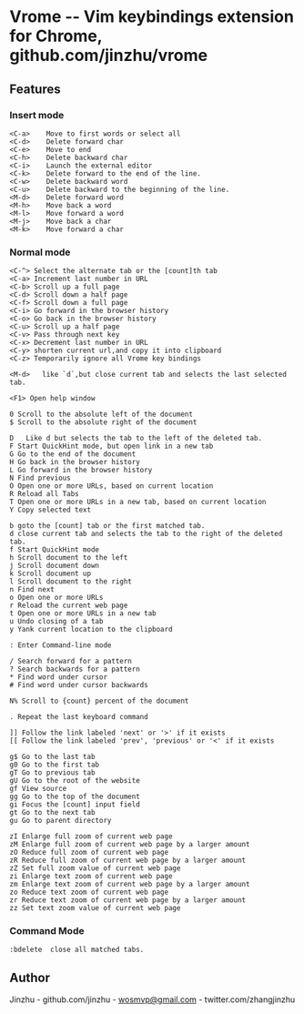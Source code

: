 Vrome -- Vim keybindings extension for Chrome, github.com/jinzhu/vrome
======================================================================

## Features ##
### Insert mode
    <C-a>    Move to first words or select all
    <C-d>    Delete forward char
    <C-e>    Move to end
    <C-h>    Delete backward char
    <C-i>    Launch the external editor
    <C-k>    Delete forward to the end of the line.
    <C-w>    Delete backward word
    <C-u>    Delete backward to the beginning of the line.
    <M-d>    Delete forward word
    <M-h>    Move back a word
    <M-l>    Move forward a word
    <M-j>    Move back a char
    <M-k>    Move forward a char


### Normal mode
    <C-^> Select the alternate tab or the [count]th tab
    <C-a> Increment last number in URL
    <C-b> Scroll up a full page
    <C-d> Scroll down a half page
    <C-f> Scroll down a full page
    <C-i> Go forward in the browser history
    <C-o> Go back in the browser history
    <C-u> Scroll up a half page
    <C-v> Pass through next key
    <C-x> Decrement last number in URL
    <C-y> shorten current url,and copy it into clipboard
    <C-z> Temporarily ignore all Vrome key bindings

    <M-d>	like `d`,but close current tab and selects the last selected tab.

    <F1> Open help window

    0 Scroll to the absolute left of the document
    $ Scroll to the absolute right of the document

    D	Like d but selects the tab to the left of the deleted tab.
    F Start QuickHint mode, but open link in a new tab
    G Go to the end of the document
    H Go back in the browser history
    L Go forward in the browser history
    N Find previous
    O Open one or more URLs, based on current location
    R Reload all Tabs
    T Open one or more URLs in a new tab, based on current location
    Y Copy selected text

    b goto the [count] tab or the first matched tab.
    d close current tab and selects the tab to the right of the deleted tab.
    f Start QuickHint mode
    h Scroll document to the left
    j Scroll document down
    k Scroll document up
    l Scroll document to the right
    n Find next
    o Open one or more URLs
    r Reload the current web page
    t Open one or more URLs in a new tab
    u Undo closing of a tab
    y Yank current location to the clipboard

    : Enter Command-line mode

    / Search forward for a pattern
    ? Search backwards for a pattern
    * Find word under cursor
    # Find word under cursor backwards

    N% Scroll to {count} percent of the document

    . Repeat the last keyboard command

    ]] Follow the link labeled 'next' or '>' if it exists
    [[ Follow the link labeled 'prev', 'previous' or '<' if it exists

    g$ Go to the last tab
    g0 Go to the first tab
    gT Go to previous tab
    gU Go to the root of the website
    gf View source
    gg Go to the top of the document
    gi Focus the [count] input field
    gt Go to the next tab
    gu Go to parent directory

    zI Enlarge full zoom of current web page
    zM Enlarge full zoom of current web page by a larger amount
    zO Reduce full zoom of current web page
    zR Reduce full zoom of current web page by a larger amount
    zZ Set full zoom value of current web page
    zi Enlarge text zoom of current web page
    zm Enlarge text zoom of current web page by a larger amount
    zo Reduce text zoom of current web page
    zr Reduce text zoom of current web page by a larger amount
    zz Set text zoom value of current web page


### Command Mode
    :bdelete  close all matched tabs.


## Author ##
  Jinzhu
    - github.com/jinzhu
    - wosmvp@gmail.com
    - twitter.com/zhangjinzhu
